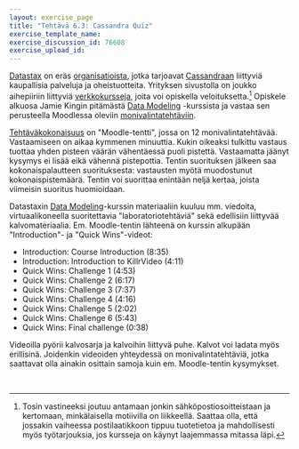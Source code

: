 ```yaml
---
layout: exercise_page
title: "Tehtävä 6.3: Cassandra Quiz"
exercise_template_name: 
exercise_discussion_id: 76608
exercise_upload_id: 
---
```


[Datastax][Datastax] on eräs [organisatioista][orgs], jotka tarjoavat [Cassandraan][Cassandra] liittyviä kaupallisia palveluja ja oheistuotteita. Yrityksen sivustolla on joukko aihepiiriin liittyviä [verkkokursseja][courses], joita voi opiskella veloituksetta.[^1] Opiskele alkuosa Jamie Kingin pitämästä [Data Modeling][Data-Modeling] -kurssista ja vastaa sen perusteella Moodlessa oleviin [monivalintatehtäviin][quiz].


[Datastax]: http://www.datastax.com
[Cassandra]: http://cassandra.apache.org
[orgs]: https://wiki.apache.org/cassandra/ThirdPartySupport
[courses]: https://academy.datastax.com/courses/
[Data-Modeling]: https://academy.datastax.com/resources/ds220-data-modeling
[quiz]: https://moodle2.tut.fi/mod/quiz/view.php?id=311653


[^1]: Tosin vastineeksi joutuu antamaan jonkin sähköpostiosoitteistaan ja kertomaan, minkälaisella motiivilla on liikkeellä. Saattaa olla, että jossakin vaiheessa postilaatikkoon tippuu tuotetietoa ja mahdollisesti myös työtarjouksia, jos kursseja on käynyt laajemmassa mitassa läpi.

[Tehtäväkokonaisuus][quiz] on "Moodle-tentti", jossa on 12 monivalintatehtävää. Vastaamiseen on aikaa kymmenen minuuttia. Kukin oikeaksi tulkittu vastaus tuottaa yhden pisteen väärän vähentäessä puoli pistettä. Vastaamatta jäänyt kysymys ei lisää eikä vähennä pistepottia. Tentin suorituksen jälkeen saa kokonaispalautteen suorituksesta: vastausten myötä muodostunut kokonaispistemäärä. Tentin voi suorittaa enintään neljä kertaa, joista viimeisin suoritus huomioidaan.

Datastaxin [Data Modeling][Data-Modeling]-kurssin materiaaliin kuuluu mm. viedoita, virtuaalikoneella suoritettavia "laboratoriotehtäviä" sekä edellisiin liittyvää kalvomateriaalia. Em. Moodle-tentin lähteenä on kurssin alkupään "Introduction"- ja "Quick Wins"-videot:

* Introduction: Course Introduction (8:35)
* Introduction: Introduction to KillrVideo (4:11)
* Quick Wins: Challenge 1 (4:53)
* Quick Wins: Challenge 2 (6:17)
* Quick Wins: Challenge 3 (7:37)
* Quick Wins: Challenge 4 (4:16)
* Quick Wins: Challenge 5 (2:02) 
* Quick Wins: Challenge 6 (5:43)
* Quick Wins: Final challenge (0:38)

Videoilla pyörii kalvosarja ja kalvoihin liittyvä puhe. Kalvot voi ladata myös erillisinä. Joidenkin videoiden yhteydessä on monivalintatehtäviä, jotka saattavat olla ainakin osittain samoja kuin em. Moodle-tentin kysymykset.
 

<br/>


